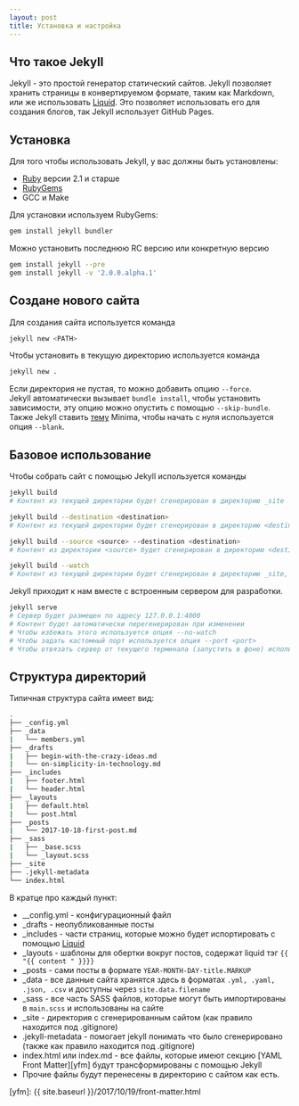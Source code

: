 ```yaml
---
layout: post
title: Установка и настройка
---
```

## Что такое Jekyll
Jekyll - это простой генератор статический сайтов. Jekyll позволяет хранить страницы в конвертируемом формате, таким как Markdown, или же использовать [Liquid]. Это позволяет использовать его для создания блогов, так Jekyll использует GitHub Pages.

## Установка
Для того чтобы использовать Jekyll, у вас должны быть установлены:
- [Ruby] версии 2.1 и старше
- [RubyGems]
- GCC и Make
<!--more-->
Для установки используем RubyGems:
```bash
gem install jekyll bundler
```
Можно установить последнюю RC версию или конкретную версию
```bash
gem install jekyll --pre
gem install jekyll -v '2.0.0.alpha.1'
```

## Создане нового сайта
Для создания сайта используется команда
```bash
jekyll new <PATH>
```
Чтобы установить в текущую директорию используется команда
```bash
jekyll new .
```
Если директория не пустая, то можно добавить опцию `--force`.  
Jekyll автоматически вызывает `bundle install`, чтобы установить зависимости, эту опцию можно опустить с помощью `--skip-bundle`.  
Также Jekyll ставить [тему][jekyll-theme] Minima, чтобы начать с нуля используется опция `--blank`.

## Базовое использование
Чтобы собрать сайт с помощью Jekyll используется команды
```bash
jekyll build
# Контент из текущей директории будет сгенерирован в директорию _site

jekyll build --destination <destination>
# Контент из текущей директории будет сгенерирован в директорию <destination>

jekyll build --source <source> --destination <destination>
# Контент из директории <source> будет сгенерирован в директорию <destination>

jekyll build --watch
# Контент из текущей директории будет сгенерирован в директорию _site, при изменении контента будет автоматически перегенерировано
```

Jekyll приходит к нам вместе с встроенным сервером для разработки.
```bash
jekyll serve
# Сервер будет размещен по адресу 127.0.0.1:4000
# Контент будет автоматически перегенерирован при изменении
# Чтобы избежать этого используется опция --no-watch
# Чтобы задать кастомный порт используется опция --port <port>
# Чтобы отвязать сервер от текущего терминала (запустить в фоне) используется опция --detach
```
## Структура директорий
Типичная структура сайта имеет вид:
```bash
.
├── _config.yml
├── _data
|   └── members.yml
├── _drafts
|   ├── begin-with-the-crazy-ideas.md
|   └── on-simplicity-in-technology.md
├── _includes
|   ├── footer.html
|   └── header.html
├── _layouts
|   ├── default.html
|   └── post.html
├── _posts
|   └── 2017-10-18-first-post.md
├── _sass
|   ├── _base.scss
|   └── _layout.scss
├── _site
├── .jekyll-metadata
└── index.html
```
В кратце про каждый пункт:
- \__config.yml - конфигурационный файл
- \_drafts - неопубликованные посты
- \_includes - части страниц, которые можно будет испортировать с помощью [Liquid]
- \_layouts - шаблоны для обертки вокруг постов, содержат liquid тэг `{{ "{{ content " }}}}`
- \_posts - сами посты в формате `YEAR-MONTH-DAY-title.MARKUP`
- \_data - все данные сайта   хранятся здесь в форматах `.yml, .yaml, .json, .csv` и доступны через `site.data.filename`
- \_sass - все часть SASS файлов, которые могут быть импортированы в `main.scss` и использованы на сайте
- \_site - директория с сгенерированным сайтом (как правило находится под .gitignore)
- .jekyll-metadata - помогает jekyll понимать что было сгенерировано (также как правило находится под .gitignore)
- index.html или index.md - все файлы, которые имеют секцию [YAML Front Matter][yfm] будут трансформированы с помощью Jekyll
- Прочие файлы будут перенесены в директорию с сайтом как есть.

[Liquid]: #
[jekyll]: https://jekyllrb.com/docs
[Ruby]: #
[RubyGems]: #
[jekyll-theme]: #
[yfm]: {{ site.baseurl }}/2017/10/19/front-matter.html

[prev]: index.md
[next]: configuration.md
